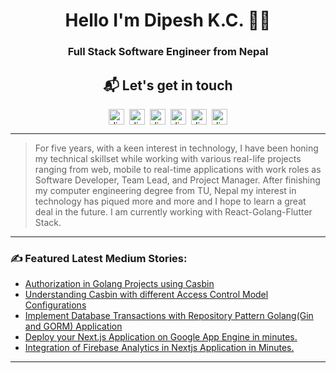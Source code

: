 
<h1 align="center">Hello I'm Dipesh K.C. 👨‍💻</h1>

<h3 align="center"> Full Stack Software Engineer from Nepal</h3>

<h2 align="center"> 📬 Let's get in touch </h2>
<p align="center">
  <a href="https://www.linkedin.com/in/dipesh-k-c-8aa052189/" target="blank"><img align="center" src="https://cdn.jsdelivr.net/npm/simple-icons@3.0.1/icons/linkedin.svg" alt="dipeshkc" height="25" width="25" /></a>&nbsp;&nbsp;<a href="https://medium.com/@dipesh.kc" target="blank"><img align="center" src="https://cdn.jsdelivr.net/npm/simple-icons@3.0.1/icons/medium.svg" alt="dipeshkc" height="25" width="25" /></a>&nbsp;&nbsp;<a href="https://stackoverflow.com/users/5882968/dipesh-kc" target="blank"><img align="center" src="https://cdn.jsdelivr.net/npm/simple-icons@3.0.1/icons/stackoverflow.svg" alt="dipeshkc" height="25" width="25" /></a>&nbsp;&nbsp;<a href="https://www.facebook.com/dipeshhkc" target="blank"><img align="center" src="https://cdn.jsdelivr.net/npm/simple-icons@3.0.1/icons/facebook.svg" alt="dipeshkc" height="25" width="25" /></a>&nbsp;&nbsp;<a href="https://www.instagram.com/dipeshh_kc/" target="blank"><img align="center" src="https://cdn.jsdelivr.net/npm/simple-icons@3.0.1/icons/instagram.svg" alt="dipeshkc" height="25" width="25" /></a>&nbsp;&nbsp;<a href="mailto:kcdipesh429@gmail.com"><img align="center" src="https://cdn.jsdelivr.net/npm/simple-icons@3.0.1/icons/gmail.svg" alt="dipeshkc" height="25" width="25" /></a></p>

<hr />

> For five years, with a keen interest in technology, I have been honing my technical skillset while working with various real-life projects ranging from web, mobile to real-time applications with work roles as Software Developer, Team Lead, and Project Manager. After finishing my computer engineering degree from TU, Nepal my interest in technology has piqued more and more and I hope to learn a great deal in the future. I am currently working with React-Golang-Flutter Stack. </p>

<hr/>

<h3>✍️ Featured Latest Medium Stories:</h3>

<!-- BLOG-POST-LIST:START -->
- [Authorization in Golang Projects using Casbin](https://medium.com/wesionary-team/authorization-in-golang-projects-using-casbin-f8fad744dae5?source=rss-e255b2e0c5e7------2)
- [Understanding Casbin with different Access Control Model Configurations](https://medium.com/wesionary-team/understanding-casbin-with-different-access-control-model-configurations-faebc60f6da5?source=rss-e255b2e0c5e7------2)
- [Implement Database Transactions with Repository Pattern Golang&lpar;Gin and GORM&rpar; Application](https://medium.com/wesionary-team/implement-database-transactions-with-repository-pattern-golang-gin-and-gorm-application-907517fd0743?source=rss-e255b2e0c5e7------2)
- [Deploy your Next.js Application on Google App Engine in minutes.](https://medium.com/wesionary-team/deploy-your-next-js-application-on-google-app-engine-in-minutes-cf04c18011ac?source=rss-e255b2e0c5e7------2)
- [Integration of Firebase Analytics in Nextjs Application in Minutes.](https://medium.com/wesionary-team/integration-of-firebase-analytics-in-nextjs-application-in-minutes-ea5e051ef82a?source=rss-e255b2e0c5e7------2)
<!-- BLOG-POST-LIST:END -->

<hr/>





